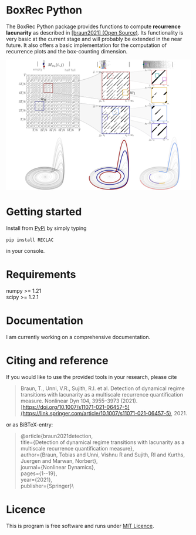 BoxRec Python
==============

The BoxRec Python package provides functions to compute **recurrence lacunarity** as described in [[braun2021] (Open Source)](https://link.springer.com/article/10.1007/s11071-021-06457-5#article-info). Its functionality is very basic at the current stage and will probably be extended in the near future. It also offers a basic implementation for the computation of recurrence plots and the box-counting dimension.


<img src="https://github.com/ToBraun/RECLAC/blob/main/icon.png" alt="drawing" width="750"/>

Getting started
===============

Install from [PyPi](https://pypi.org/project/RECLAC/) by simply typing

`pip install RECLAC` 

in your console.

Requirements
====

numpy >= 1.21\
scipy >= 1.2.1



Documentation
=============

I am currently working on a comprehensive documentation.


Citing and reference
====================
If you would like to use the provided tools in your research, please cite


> Braun, T., Unni, V.R., Sujith, R.I. et al. Detection of dynamical regime transitions with lacunarity as a multiscale recurrence quantification measure. Nonlinear Dyn 104, 3955–3973 (2021). [https://doi.org/10.1007/s11071-021-06457-5](https://link.springer.com/article/10.1007/s11071-021-06457-5), 2021.




or as BiBTeX-entry:



>@article{braun2021detection,\
title={Detection of dynamical regime transitions with lacunarity as a multiscale recurrence quantification measure},\
author={Braun, Tobias and Unni, Vishnu R and Sujith, RI and Kurths, Juergen and Marwan, Norbert},\
journal={Nonlinear Dynamics},\
pages={1--19},\
year={2021},\
publisher={Springer}\



Licence
=======
This is program is free software and runs under [MIT Licence](https://opensource.org/licenses/MIT).
